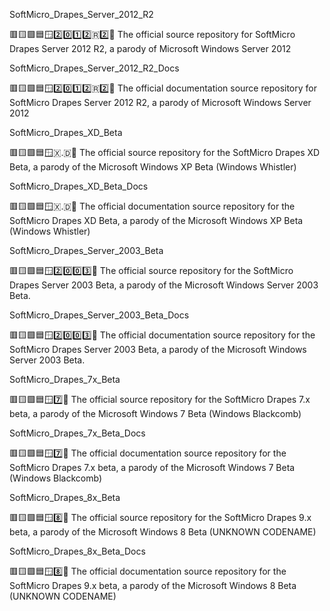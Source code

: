 
SoftMicro_Drapes_Server_2012_R2

🟥️🟨️🟩️🟦️🪟️2️⃣️0️⃣️1️⃣️2️⃣️🇷2️⃣️💾️ The official source repository for SoftMicro Drapes Server 2012 R2, a parody of Microsoft Windows Server 2012

SoftMicro_Drapes_Server_2012_R2_Docs

🟥️🟨️🟩️🟦️🪟️2️⃣️0️⃣️1️⃣️2️⃣️🇷2️⃣️📖️ The official documentation source repository for SoftMicro Drapes Server 2012 R2, a parody of Microsoft Windows Server 2012

SoftMicro_Drapes_XD_Beta

🟥️🟨️🟩️🟦️🪟️🇽.🇩💾️ The official source repository for the SoftMicro Drapes XD Beta, a parody of the Microsoft Windows XP Beta (Windows Whistler)

SoftMicro_Drapes_XD_Beta_Docs

🟥️🟨️🟩️🟦️🪟️🇽.🇩📖️ The official documentation source repository for the SoftMicro Drapes XD Beta, a parody of the Microsoft Windows XP Beta (Windows Whistler)

SoftMicro_Drapes_Server_2003_Beta

🟥️🟨️🟩️🟦️🪟️2️⃣️0️⃣️0️⃣️3️⃣️💾️ The official source repository for the SoftMicro Drapes Server 2003 Beta, a parody of the Microsoft Windows Server 2003 Beta.

SoftMicro_Drapes_Server_2003_Beta_Docs

🟥️🟨️🟩️🟦️🪟️2️⃣️0️⃣️0️⃣️3️⃣️📖️ The official documentation source repository for the SoftMicro Drapes Server 2003 Beta, a parody of the Microsoft Windows Server 2003 Beta.

SoftMicro_Drapes_7x_Beta

🟥️🟨️🟩️🟦️🪟️7️⃣️💾️ The official source repository for the SoftMicro Drapes 7.x beta, a parody of the Microsoft Windows 7 Beta (Windows Blackcomb)

SoftMicro_Drapes_7x_Beta_Docs

🟥️🟨️🟩️🟦️🪟️7️⃣️📖️ The official documentation source repository for the SoftMicro Drapes 7.x beta, a parody of the Microsoft Windows 7 Beta (Windows Blackcomb)

SoftMicro_Drapes_8x_Beta

🟥️🟨️🟩️🟦️🪟️8️⃣️💾️ The official source repository for the SoftMicro Drapes 9.x beta, a parody of the Microsoft Windows 8 Beta (UNKNOWN CODENAME)

SoftMicro_Drapes_8x_Beta_Docs

🟥️🟨️🟩️🟦️🪟️8️⃣️📖️ The official documentation source repository for the SoftMicro Drapes 9.x beta, a parody of the Microsoft Windows 8 Beta (UNKNOWN CODENAME)

